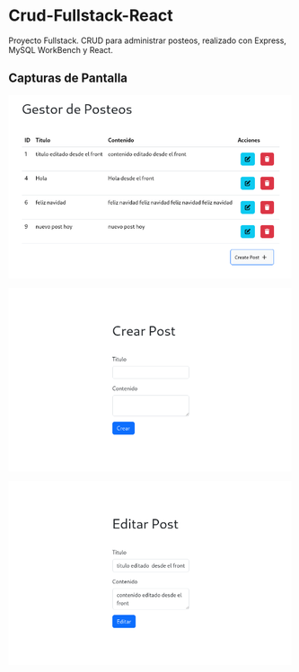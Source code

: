 # Crud-Fullstack-React

Proyecto Fullstack. CRUD para administrar posteos, realizado con Express, MySQL WorkBench y React.

## Capturas de Pantalla

![Vista Show del CRUD](https://raw.githubusercontent.com/SraMacbeth/Crud-FullStack-React/master/images/vista_show.png)

![Vista Create del CRUD](https://raw.githubusercontent.com/SraMacbeth/Crud-FullStack-React/master/images/vista_create.png)

![Vista Edit del CRUD](https://raw.githubusercontent.com/SraMacbeth/Crud-FullStack-React/master/images/vista_edit.png)

